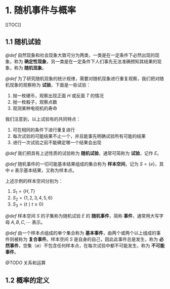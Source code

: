# 1. 随机事件与概率

[[TOC]]

## 1.1 随机试验

*@def* 自然现象和社会现象大致可分为两类，一类是在一定条件下必然出现的现象，称为 **确定性现象**，另一类是在一定条件下人们事先无法准确预知其结果的现象，称为 **随机现象**。

*@def* 为了研究随机现象的统计规律，需要对随机现象进行重复观察，我们把对随机现象的观察称为 **试验**，下面是一些试验：

1. 抛一枚硬币，观察出现正面 $H$ 或反面 $T$ 的情况
2. 抛一枚骰子，观察点数
3. 观测某种电视机的寿命

我们注意到，以上试验有的共同特点：

1. 可在相同的条件下进行重复进行
2. 每次试验的可能结果不止一个，并且能事先明确试验所有可能的结果
3. 进行一次试验之前不能确定哪一个结果会出现

*@def* 我们把具有上述性质的试验称为 **随机试验**，通常可简称为 **试验**，记作 $E$。

*@def* 随机事件的一切可能基本结果组成的集合称为 **样本空间**，记为 $S = \{e\}$，其中 $e$ 表示基本结果，又称为样本点。

上述示例的样本空间分别为：

1. $S_1 = \{H,\, T\}$
2. $S_2 = \{1,\,2,\,3,\,4,\,5,\,6\}$
3. $S_3 = \{t\mid t \geqslant 0\}$

*@def* 样本空间 $S$ 的子集称为随机试验 $E$ 的 **随机事件**，简称 **事件**，通常用大写字母 $A,\,B,\,C,\,\cdots$ 表示。

*@def* 由一个样本点组成的单个集合称为 **基本事件**，由两个或两个以上组成的事件则被称为 **复合事件**。样本空间 $S$ 是自身的自己，因此此事件总是发生，称为 **必然事件**，空集（$\emptyset$）不包含任何样本点，在每次试验中都不可能发生，称为 **不可能事件**。

*@TODO* 关系和运算

## 1.2 概率的定义
